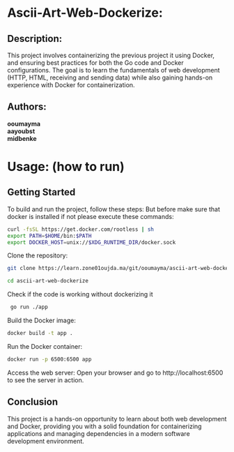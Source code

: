 # Ascii-Art-Web-Dockerize:

## Description:
  This project involves containerizing the previous project it using Docker, and ensuring best practices for both the Go code and Docker configurations. The goal is to learn the fundamentals of web development (HTTP, HTML, receiving and sending data) while also gaining hands-on experience with Docker for containerization.

## Authors:
  **ooumayma**\
  **aayoubst**\
  **midbenke**



# Usage: (how to run)

## Getting Started

To build and run the project, follow these steps:
But before make sure that docker is installed if not please execute these commands:

```bash 
curl -fsSL https://get.docker.com/rootless | sh
export PATH=$HOME/bin:$PATH
export DOCKER_HOST=unix://$XDG_RUNTIME_DIR/docker.sock

```

Clone the repository:

 ```bash
git clone https://learn.zone01oujda.ma/git/ooumayma/ascii-art-web-dockerize.git
```

``` bash
cd ascii-art-web-dockerize
```

 Check if the code is working without dockerizing it
```bash
 go run ./app
```
Build the Docker image:

```bash
docker build -t app .
```

Run the Docker container:

```bash
docker run -p 6500:6500 app
```

Access the web server: Open your browser and go to http://localhost:6500 to see the server in action.

## Conclusion
This project is a hands-on opportunity to learn about both web development and Docker, providing you with a solid foundation for containerizing applications and managing dependencies in a modern software development environment.
